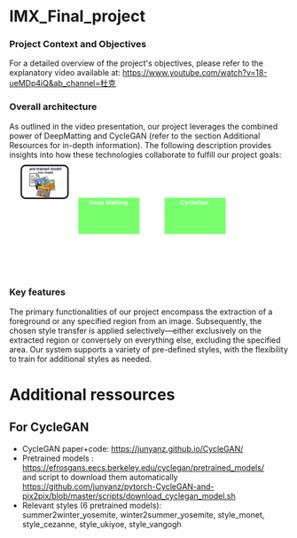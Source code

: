 # IMX_Final_project
### Project Context and Objectives
For a detailed overview of the project's objectives, please refer to the explanatory video available at: https://www.youtube.com/watch?v=18-ueMDp4iQ&ab_channel=杜克

### Overall architecture
As outlined in the video presentation, our project leverages the combined power of DeepMatting and CycleGAN (refer to the section Additional Resources for in-depth information). The following description provides insights into how these technologies collaborate to fulfill our project goals:
![architecture of the project](./img/archi.png)

### Key features
The primary functionalities of our project encompass the extraction of a foreground or any specified region from an image. Subsequently, the chosen style transfer is applied selectively—either exclusively on the extracted region or conversely on everything else, excluding the specified area. Our system supports a variety of pre-defined styles, with the flexibility to train for additional styles as needed.

# Additional ressources
## For CycleGAN
- CycleGAN paper+code: https://junyanz.github.io/CycleGAN/
- Pretrained models : https://efrosgans.eecs.berkeley.edu/cyclegan/pretrained_models/  
and script to download them automatically https://github.com/junyanz/pytorch-CycleGAN-and-pix2pix/blob/master/scripts/download_cyclegan_model.sh
- Relevant styles (6 pretrained models):  
summer2winter_yosemite, winter2summer_yosemite, style_monet, style_cezanne, style_ukiyoe, style_vangogh
